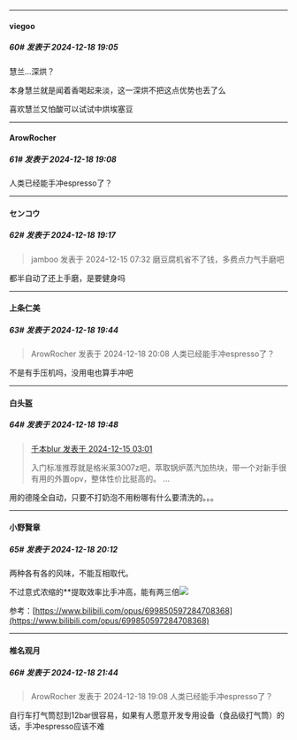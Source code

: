 ﻿
*****

####  viegoo  
##### 60#       发表于 2024-12-18 19:05

慧兰...深烘？

本身慧兰就是闻着香喝起来淡，这一深烘不把这点优势也丢了么

喜欢慧兰又怕酸可以试试中烘埃塞豆

*****

####  ArowRocher  
##### 61#       发表于 2024-12-18 19:08

人类已经能手冲espresso了？


*****

####  センコウ  
##### 62#       发表于 2024-12-18 19:17

<blockquote>jamboo 发表于 2024-12-15 07:32
磨豆腐机省不了钱，多费点力气手磨吧</blockquote>

都半自动了还上手磨，是要健身吗


*****

####  上条仁美  
##### 63#       发表于 2024-12-18 19:44

<blockquote>ArowRocher 发表于 2024-12-18 20:08
人类已经能手冲espresso了？</blockquote>
不是有手压机吗，没用电也算手冲吧


*****

####  白头盔  
##### 64#       发表于 2024-12-18 19:48

<blockquote><a href="httphttps://bbs.saraba1st.com/2b/forum.php?mod=redirect&amp;goto=findpost&amp;pid=66928409&amp;ptid=2210334" target="_blank">千本blur 发表于 2024-12-15 03:01</a>

入门标准推荐就是格米莱3007z吧，萃取锅炉蒸汽加热块，带一个对新手很有用的外置opv，整体性价比挺高的。 ...</blockquote>
用的德隆全自动，只要不打奶泡不用粉哪有什么要清洗的。。。


*****

####  小野賢章  
##### 65#       发表于 2024-12-18 20:12

两种各有各的风味，不能互相取代。

不过意式浓缩的**提取效率比手冲高，能有两三倍<img src="https://static.saraba1st.com/image/smiley/face2017/067.png" referrerpolicy="no-referrer">

参考：[https://www.bilibili.com/opus/699850597284708368](https://www.bilibili.com/opus/699850597284708368)


*****

####  椎名观月  
##### 66#       发表于 2024-12-18 21:44

<blockquote>ArowRocher 发表于 2024-12-18 19:08
人类已经能手冲espresso了？</blockquote>
自行车打气筒怼到12bar很容易，如果有人愿意开发专用设备（食品级打气筒）的话，手冲espresso应该不难

